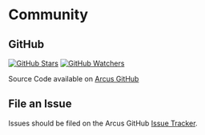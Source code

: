 # Community

## GitHub

[![GitHub Stars](https://img.shields.io/github/stars/sandialabs/arcus?style=social)](https://github.com/sandialabs/Arcus/stargazers)
[![GitHub Watchers](https://img.shields.io/github/watchers/sandialabs/arcus?style=social)](https://github.com/sandialabs/Arcus/watchers)

Source Code available on [Arcus GitHub](https://github.com/sandialabs/Arcus)

## File an Issue

Issues should be filed on the Arcus GitHub [Issue Tracker](https://github.com/sandialabs/Arcus/issues).

